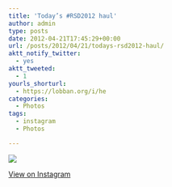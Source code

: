 ```yaml
---
title: 'Today’s #RSD2012 haul'
author: admin
type: posts
date: 2012-04-21T17:45:29+00:00
url: /posts/2012/04/21/todays-rsd2012-haul/
aktt_notify_twitter:
  - yes
aktt_tweeted:
  - 1
yourls_shorturl:
  - https://lobban.org/i/he
categories:
  - Photos
tags:
  - instagram
  - Photos

---
```

![][1]

[View on Instagram][2]

 [1]: https://lobban.org/wp-content/uploads/HLIC/4de87b4477b45f818192972e3b46ff32.jpg
 [2]: http://instagr.am/p/JsMCsmqlhk/